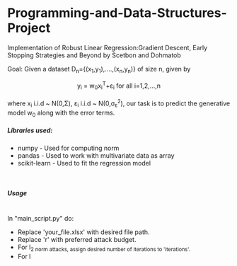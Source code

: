 # Programming-and-Data-Structures-Project
Implementation of Robust Linear Regression:Gradient Descent, Early Stopping Strategies and Beyond by Scetbon and Dohmatob




Goal: Given a dataset D<sub>n</sub>={(x<sub>1</sub>,y<sub>1</sub>),....,(x<sub>n</sub>,y<sub>n</sub>)} of size n, given by <br>
<center>y<sub>i</sub> = w<sub>0</sub>x<sub>i</sub><sup>T</sup>+ε<sub>i</sub> for all i=1,2,...,n </center>
<br> where x<sub>i</sub> i.i.d ~ N(0,Σ), ε<sub>i</sub> i.i.d ~ N(0,σ<sub>ε</sub><sup>2</sup>), our task is to predict the generative model w<sub>0</sub> along with the error terms.






<h5>Libraries used:</h5><ul>

 <li>numpy - Used for computing norm</li> 
 <li>pandas - Used to work with multivariate data as array</li>
 <li>scikit-learn - Used to fit the regression model</li>
 
 </ul>



<br>
<h5>Usage</h5><br>In "main_script.py" do:<ul>
    <li>Replace 'your_file.xlsx' with desired file path.</li>
<li>Replace 'r' with preferred attack budget.</li>
<li>For l<sub>2
    norm attacks, assign desired number of iterations to 'iterations'.</li>
<li>For l<sub></li>
</ul>




 
